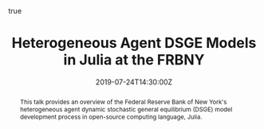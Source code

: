 ---
title: Heterogeneous Agent DSGE Models in Julia at the FRBNY
event: JuliaCon 2019
event_url: https://juliacon.org/2019/

location: University of Maryland, Baltimore
address:
  street: 621 Lombard St
  city: Baltimore
  region: MD
  postcode: '21201'
  country: United States

summary: "Discussion of heterogeneous agent modeling in Julia."
abstract: "This talk provides an overview of the Federal Reserve Bank of New York's heterogeneous agent dynamic stochastic general equilibrium (DSGE) model development process in open-source computing language, Julia."

# Talk start and end times.
#   End time can optionally be hidden by prefixing the line with `#`.
date: "2019-07-24T14:30:00Z"
date_end: "2019-07-24T15:00:00Z"
all_day: false

# Schedule page publish date (NOT talk date).
publishDate: "2019-07-24"

authors: []
tags: []

# Is this a featured talk? (true/false)
featured: true

image: 
  caption: 'Image credit: [**Unsplash**](https://unsplash.com/photos/bzdhc5b3Bxs)'
  focal_point: Right

links:
- icon: youtube
  icon_pack: fab
  name: Watch
  url: https://www.youtube.com/watch?v=Et-5AncK8TU
url_code: ""
url_pdf: ""
url_slides: ""
url_video: ""

# Markdown Slides (optional).
#   Associate this talk with Markdown slides.
#   Simply enter your slide deck's filename without extension.
#   E.g. `slides = "example-slides"` references `content/slides/example-slides.md`.
#   Otherwise, set `slides = ""`.
slides: ""

# Projects (optional).
#   Associate this post with one or more of your projects.
#   Simply enter your project's folder or file name without extension.
#   E.g. `projects = ["internal-project"]` references `content/project/deep-learning/index.md`.
#   Otherwise, set `projects = []`.
projects: []
#- internal-project

# Enable math on this page?
math: true
---